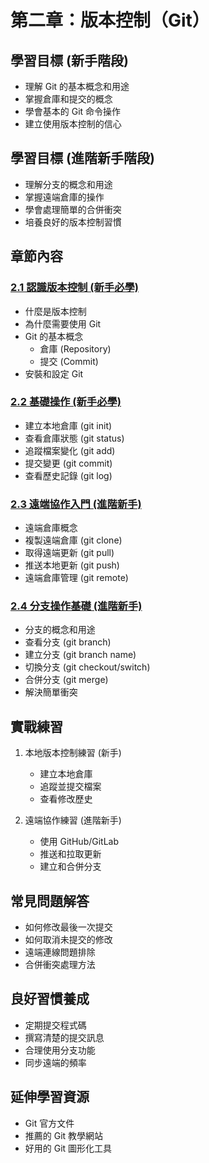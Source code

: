 # 第二章：版本控制（Git）

## 學習目標 (新手階段)
- 理解 Git 的基本概念和用途
- 掌握倉庫和提交的概念
- 學會基本的 Git 命令操作
- 建立使用版本控制的信心

## 學習目標 (進階新手階段)
- 理解分支的概念和用途
- 掌握遠端倉庫的操作
- 學會處理簡單的合併衝突
- 培養良好的版本控制習慣

## 章節內容

### [2.1 認識版本控制 (新手必學)](2-1.md)
- 什麼是版本控制
- 為什麼需要使用 Git
- Git 的基本概念
  - 倉庫 (Repository)
  - 提交 (Commit)
- 安裝和設定 Git

### [2.2 基礎操作 (新手必學)](2-2.md)
- 建立本地倉庫 (git init)
- 查看倉庫狀態 (git status)
- 追蹤檔案變化 (git add)
- 提交變更 (git commit)
- 查看歷史記錄 (git log)

### [2.3 遠端協作入門 (進階新手)](2-3.md)
- 遠端倉庫概念
- 複製遠端倉庫 (git clone)
- 取得遠端更新 (git pull)
- 推送本地更新 (git push)
- 遠端倉庫管理 (git remote)

### [2.4 分支操作基礎 (進階新手)](2-4.md)
- 分支的概念和用途
- 查看分支 (git branch)
- 建立分支 (git branch name)
- 切換分支 (git checkout/switch)
- 合併分支 (git merge)
- 解決簡單衝突

## 實戰練習
1. 本地版本控制練習 (新手)
   - 建立本地倉庫
   - 追蹤並提交檔案
   - 查看修改歷史

2. 遠端協作練習 (進階新手)
   - 使用 GitHub/GitLab
   - 推送和拉取更新
   - 建立和合併分支

## 常見問題解答
- 如何修改最後一次提交
- 如何取消未提交的修改
- 遠端連線問題排除
- 合併衝突處理方法

## 良好習慣養成
- 定期提交程式碼
- 撰寫清楚的提交訊息
- 合理使用分支功能
- 同步遠端的頻率

## 延伸學習資源
- Git 官方文件
- 推薦的 Git 教學網站
- 好用的 Git 圖形化工具